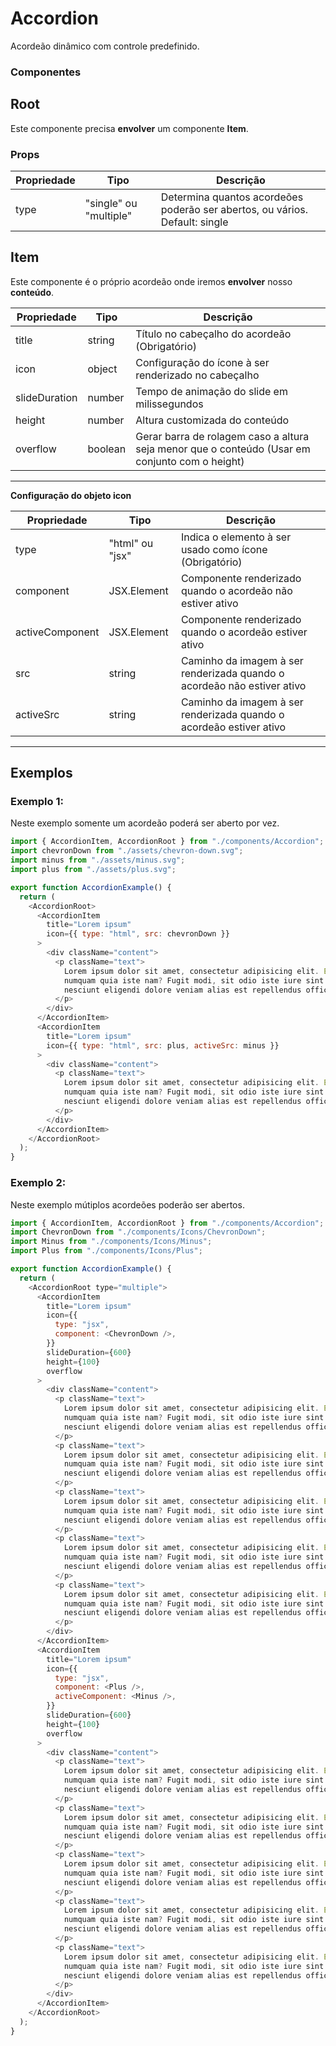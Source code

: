# Accordion

Acordeão dinâmico com controle predefinido.

### Componentes

## Root

Este componente precisa **envolver** um componente **Item**.

### Props

| Propriedade | Tipo                   | Descrição                                                                   |
| ----------- | ---------------------- | --------------------------------------------------------------------------- |
| type        | "single" ou "multiple" | Determina quantos acordeões poderão ser abertos, ou vários. Default: single |

## Item

Este componente é o próprio acordeão onde iremos **envolver** nosso **conteúdo**.

| Propriedade   | Tipo    | Descrição                                                                                      |
| ------------- | ------- | ---------------------------------------------------------------------------------------------- |
| title         | string  | Título no cabeçalho do acordeão (Obrigatório)                                                  |
| icon          | object  | Configuração do ícone à ser renderizado no cabeçalho                                           |
| slideDuration | number  | Tempo de animação do slide em milissegundos                                                    |
| height        | number  | Altura customizada do conteúdo                                                                 |
| overflow      | boolean | Gerar barra de rolagem caso a altura seja menor que o conteúdo (Usar em conjunto com o height) |

---

**Configuração do objeto icon**

| Propriedade     | Tipo            | Descrição                                                               |
| --------------- | --------------- | ----------------------------------------------------------------------- |
| type            | "html" ou "jsx" | Indica o elemento à ser usado como ícone (Obrigatório)                  |
| component       | JSX.Element     | Componente renderizado quando o acordeão não estiver ativo              |
| activeComponent | JSX.Element     | Componente renderizado quando o acordeão estiver ativo                  |
| src             | string          | Caminho da imagem à ser renderizada quando o acordeão não estiver ativo |
| activeSrc       | string          | Caminho da imagem à ser renderizada quando o acordeão estiver ativo     |

---

## Exemplos

### Exemplo 1:

Neste exemplo somente um acordeão poderá ser aberto por vez.

```js
import { AccordionItem, AccordionRoot } from "./components/Accordion";
import chevronDown from "./assets/chevron-down.svg";
import minus from "./assets/minus.svg";
import plus from "./assets/plus.svg";

export function AccordionExample() {
  return (
    <AccordionRoot>
      <AccordionItem
        title="Lorem ipsum"
        icon={{ type: "html", src: chevronDown }}
      >
        <div className="content">
          <p className="text">
            Lorem ipsum dolor sit amet, consectetur adipisicing elit. Excepturi
            numquam quia iste nam? Fugit modi, sit odio iste iure sint sequi
            nesciunt eligendi dolore veniam alias est repellendus officia rem.
          </p>
        </div>
      </AccordionItem>
      <AccordionItem
        title="Lorem ipsum"
        icon={{ type: "html", src: plus, activeSrc: minus }}
      >
        <div className="content">
          <p className="text">
            Lorem ipsum dolor sit amet, consectetur adipisicing elit. Excepturi
            numquam quia iste nam? Fugit modi, sit odio iste iure sint sequi
            nesciunt eligendi dolore veniam alias est repellendus officia rem.
          </p>
        </div>
      </AccordionItem>
    </AccordionRoot>
  );
}
```

### Exemplo 2:

Neste exemplo mútiplos acordeões poderão ser abertos.

```js
import { AccordionItem, AccordionRoot } from "./components/Accordion";
import ChevronDown from "./components/Icons/ChevronDown";
import Minus from "./components/Icons/Minus";
import Plus from "./components/Icons/Plus";

export function AccordionExample() {
  return (
    <AccordionRoot type="multiple">
      <AccordionItem
        title="Lorem ipsum"
        icon={{
          type: "jsx",
          component: <ChevronDown />,
        }}
        slideDuration={600}
        height={100}
        overflow
      >
        <div className="content">
          <p className="text">
            Lorem ipsum dolor sit amet, consectetur adipisicing elit. Excepturi
            numquam quia iste nam? Fugit modi, sit odio iste iure sint sequi
            nesciunt eligendi dolore veniam alias est repellendus officia rem.
          </p>
          <p className="text">
            Lorem ipsum dolor sit amet, consectetur adipisicing elit. Excepturi
            numquam quia iste nam? Fugit modi, sit odio iste iure sint sequi
            nesciunt eligendi dolore veniam alias est repellendus officia rem.
          </p>
          <p className="text">
            Lorem ipsum dolor sit amet, consectetur adipisicing elit. Excepturi
            numquam quia iste nam? Fugit modi, sit odio iste iure sint sequi
            nesciunt eligendi dolore veniam alias est repellendus officia rem.
          </p>
          <p className="text">
            Lorem ipsum dolor sit amet, consectetur adipisicing elit. Excepturi
            numquam quia iste nam? Fugit modi, sit odio iste iure sint sequi
            nesciunt eligendi dolore veniam alias est repellendus officia rem.
          </p>
          <p className="text">
            Lorem ipsum dolor sit amet, consectetur adipisicing elit. Excepturi
            numquam quia iste nam? Fugit modi, sit odio iste iure sint sequi
            nesciunt eligendi dolore veniam alias est repellendus officia rem.
          </p>
        </div>
      </AccordionItem>
      <AccordionItem
        title="Lorem ipsum"
        icon={{
          type: "jsx",
          component: <Plus />,
          activeComponent: <Minus />,
        }}
        slideDuration={600}
        height={100}
        overflow
      >
        <div className="content">
          <p className="text">
            Lorem ipsum dolor sit amet, consectetur adipisicing elit. Excepturi
            numquam quia iste nam? Fugit modi, sit odio iste iure sint sequi
            nesciunt eligendi dolore veniam alias est repellendus officia rem.
          </p>
          <p className="text">
            Lorem ipsum dolor sit amet, consectetur adipisicing elit. Excepturi
            numquam quia iste nam? Fugit modi, sit odio iste iure sint sequi
            nesciunt eligendi dolore veniam alias est repellendus officia rem.
          </p>
          <p className="text">
            Lorem ipsum dolor sit amet, consectetur adipisicing elit. Excepturi
            numquam quia iste nam? Fugit modi, sit odio iste iure sint sequi
            nesciunt eligendi dolore veniam alias est repellendus officia rem.
          </p>
          <p className="text">
            Lorem ipsum dolor sit amet, consectetur adipisicing elit. Excepturi
            numquam quia iste nam? Fugit modi, sit odio iste iure sint sequi
            nesciunt eligendi dolore veniam alias est repellendus officia rem.
          </p>
          <p className="text">
            Lorem ipsum dolor sit amet, consectetur adipisicing elit. Excepturi
            numquam quia iste nam? Fugit modi, sit odio iste iure sint sequi
            nesciunt eligendi dolore veniam alias est repellendus officia rem.
          </p>
        </div>
      </AccordionItem>
    </AccordionRoot>
  );
}
```
